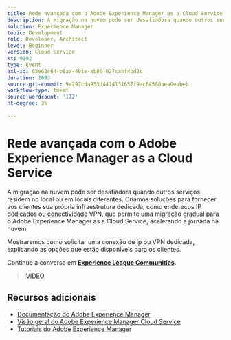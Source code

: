 ```yaml
---
title: Rede avançada com o Adobe Experience Manager as a Cloud Service
description: A migração na nuvem pode ser desafiadora quando outros serviços residem no local ou em locais diferentes. Criamos soluções para fornecer aos clientes sua própria infraestrutura dedicada, como endereços IP dedicados ou conectividade VPN, que permite uma migração gradual para o Adobe Experience Manager as a Cloud Service, acelerando a jornada na nuvem.
solution: Experience Manager
topic: Development
role: Developer, Architect
level: Beginner
version: Cloud Service
kt: 9192
type: Event
exl-id: 65e62c64-b8aa-491e-ab86-027cabf4bd2c
duration: 1693
source-git-commit: 9a297cda953d4414131657f9ac84580aea0eabeb
workflow-type: tm+mt
source-wordcount: '172'
ht-degree: 3%

---
```


# Rede avançada com o Adobe Experience Manager as a Cloud Service

A migração na nuvem pode ser desafiadora quando outros serviços residem no local ou em locais diferentes.  Criamos soluções para fornecer aos clientes sua própria infraestrutura dedicada, como endereços IP dedicados ou conectividade VPN, que permite uma migração gradual para o Adobe Experience Manager as a Cloud Service, acelerando a jornada na nuvem.

Mostraremos como solicitar uma conexão de ip ou VPN dedicada, explicando as opções que estão disponíveis para os clientes.

Continue a conversa em **[Experience League Communities](https://adobe.ly/3EUTdAo)**.

>[!VIDEO](https://video.tv.adobe.com/v/337898/?quality=12&learn=on&hidetitle=true)

## Recursos adicionais

- [Documentação do Adobe Experience Manager](https://experienceleague.adobe.com/docs/experience-manager-cloud-service.html)
- [Visão geral do Adobe Experience Manager Cloud Service](https://experienceleague.adobe.com/docs/experience-manager-cloud-service/overview/home.html)
- [Tutoriais do Adobe Experience Manager](https://experienceleague.adobe.com/docs/experience-manager-tutorials.html)
